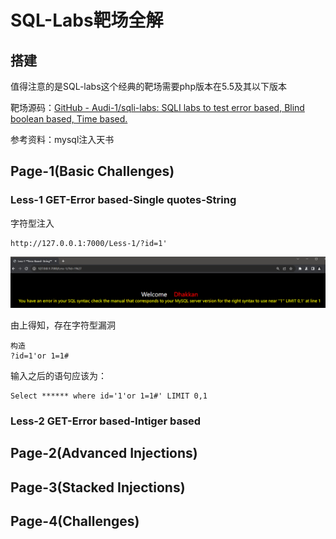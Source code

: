 # SQL-Labs靶场全解

## 搭建

值得注意的是SQL-labs这个经典的靶场需要php版本在5.5及其以下版本

靶场源码：[GitHub - Audi-1/sqli-labs: SQLI labs to test error based, Blind boolean based, Time based.](https://github.com/Audi-1/sqli-labs)

参考资料：mysql注入天书



## Page-1(Basic Challenges)

### Less-1 GET-Error based-Single quotes-String

字符型注入

```
http://127.0.0.1:7000/Less-1/?id=1'
```

![image-20250115223204590](../../_media/image-20250115223204590.png)

由上得知，存在字符型漏洞

```
构造
?id=1'or 1=1#
```

输入之后的语句应该为：

```
Select ****** where id='1'or 1=1#' LIMIT 0,1
```



### Less-2 GET-Error based-Intiger based

## Page-2(Advanced Injections)



## Page-3(Stacked Injections)



## Page-4(Challenges)